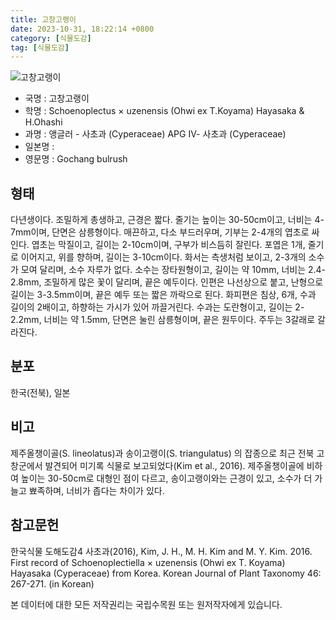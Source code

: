 ```yaml
---
title: 고창고랭이
date: 2023-10-31, 18:22:14 +0800
category: [식물도감]
tag: [식물도감]
---
```




![고창고랭이](http://www.nature.go.kr/fileUpload/plants/basic/illustration/9877_illustration_th2.jpg)
- 국명 : 고창고랭이
- 학명 : Schoenoplectus × uzenensis (Ohwi ex T.Koyama) Hayasaka & H.Ohashi
- 과명 : 앵글러 - 사초과 (Cyperaceae) APG Ⅳ- 사초과 (Cyperaceae)
- 일본명 : 
- 영문명 : Gochang bulrush


## 형태
다년생이다. 조밀하게 총생하고, 근경은 짧다. 줄기는 높이는 30-50cm이고, 너비는 4-7mm이며, 단면은 삼릉형이다. 매끈하고, 다소 부드러우며, 기부는 2-4개의 엽초로 싸인다. 엽초는 막질이고, 길이는 2-10cm이며, 구부가 비스듬히 잘린다. 포엽은 1개, 줄기로 이어지고, 위를 향하며, 길이는 3-10cm이다. 화서는 측생처럼 보이고, 2-3개의 소수가 모여 달리며, 소수 자루가 없다. 소수는 장타원형이고, 길이는 약 10mm, 너비는 2.4-2.8mm, 조밀하게 많은 꽃이 달리며, 끝은 예두이다. 인편은 나선상으로 붙고, 난형으로 길이는 3-3.5mm이며, 끝은 예두 또는 짧은 까락으로 된다. 화피편은 침상, 6개, 수과 길이의 2배이고, 하향하는 가시가 있어 까끌거린다. 수과는 도란형이고, 길이는 2-2.2mm, 너비는 약 1.5mm, 단면은 눌린 삼릉형이며, 끝은 원두이다. 주두는 3갈래로 갈라진다.
## 분포
한국(전북), 일본
## 비고
제주올챙이골(S. lineolatus)과 송이고랭이(S. triangulatus) 의 잡종으로 최근 전북 고창군에서 발견되어 미기록 식물로 보고되었다(Kim et al., 2016). 제주올챙이골에 비하여 높이는 30-50cm로 대형인 점이 다르고, 송이고랭이와는 근경이 있고, 소수가 더 가늘고 뾰족하며, 너비가 좁다는 차이가 있다.
## 참고문헌
한국식물 도해도감4 사초과(2016), Kim, J. H., M. H. Kim and M. Y. Kim. 2016. First record of Schoenoplectiella × uzenensis (Ohwi ex T. Koyama) Hayasaka (Cyperaceae) from Korea. Korean Journal of Plant Taxonomy 46: 267-271. (in Korean)






본 데이터에 대한 모든 저작권리는 국립수목원 또는 원저작자에게 있습니다.
